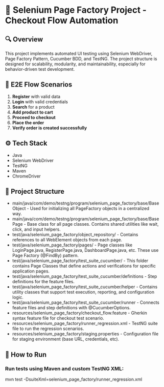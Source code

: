 # 🧪 Selenium Page Factory Project - Checkout Flow Automation

## 🔍 Overview
This project implements automated UI testing using Selenium WebDriver, Page Factory Pattern, Cucumber BDD, and TestNG. The project structure is designed for scalability, modularity, and maintainability, especially for behavior-driven test development.

## 🧪 E2E Flow Scenarios
1. **Register** with valid data
2. **Login** with valid credentials  
3. **Search** for a product  
4. **Add product to cart**  
5. **Proceed to checkout**  
6. **Place the order**  
7. **Verify order is created successfully**

## ⚙️ Tech Stack
- Java
- Selenium WebDriver
- TestNG
- Maven
- ChromeDriver

## 📁 Project Structure
- main/java/com/demo/testng/program/selenium_page_factory/base/BaseObject - Used for initializing all PageFactory objects in a centralized way.
- main/java/com/demo/testng/program/selenium_page_factory/base/BasePage - Base class for all page classes. Contains shared utilities like wait, click, and input helpers.
- test/java/selenium_page_factory/object_repository/ - Contains references to all WebElement objects from each page.
- test/java/selenium_page_factory/pages/ - Page classes like LoginPage.java, RegisterPage.java, DashboardPage.java, etc. These use Page Factory (@FindBy) pattern.
- test/java/selenium_page_factory/test_suite_cucumber/ - This folder contains Page Classes that define actions and verifications for specific application pages.
- test/java/selenium_page_factory/test_suite_cucumber/definitions - Step definitions for the feature files.
- test/java/selenium_page_factory/test_suite_cucumber/helper - Contains utility classes that support test execution, reporting, and configuration logic.
- test/java/selenium_page_factory/test_suite_cucumber/runner - Connects feature files and step definitions with @CucumberOptions.
- resources/selenium_page_factory/checkout_flow.feature - Gherkin syntax feature file for checkout test scenario.
- resources/selenium_page_factory/runner_regression.xml - TestNG suite file to run the regression scenarios.
- resources/selenium_page_factory/staging.properties - Configuration file for staging environment (base URL, credentials, etc).


## 🚀 How to Run
### Run tests using Maven and custom TestNG XML:
mvn test -DsuiteXml=selenium_page_factory/runner_regression.xml